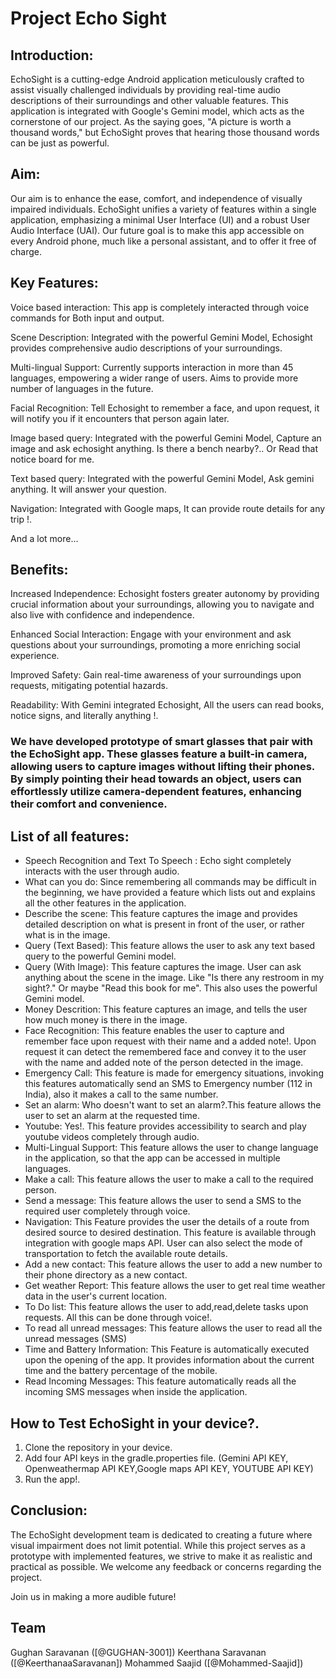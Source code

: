 # Project Echo Sight

## Introduction:
 
 EchoSight is a cutting-edge Android application meticulously crafted to assist visually challenged individuals by providing real-time audio descriptions of their surroundings and other valuable features. This application is integrated with Google's Gemini model, which acts as the cornerstone of our project. As the saying goes, "A picture is worth a thousand words," but EchoSight proves that hearing those thousand words can be just as powerful.
 
## Aim:

 Our aim is to enhance the ease, comfort, and independence of visually impaired individuals. EchoSight unifies a variety of features within a single application, emphasizing a minimal User Interface (UI) and a robust User Audio Interface (UAI). Our future goal is to make this app accessible on every Android phone, much like a personal assistant, and to offer it free of charge.
 

## Key Features:

 Voice based interaction: This app is completely interacted through voice commands for Both input and output.

 Scene Description: Integrated with the powerful Gemini Model, Echosight provides comprehensive audio descriptions of your surroundings.
 
 Multi-lingual Support: Currently supports interaction in more than 45 languages, empowering a wider range of users. Aims to provide more number of languages in the future.
 
 Facial Recognition: Tell Echosight to remember a face, and upon request, it will notify you if it encounters that person again later.
 
 Image based query: Integrated with the powerful Gemini Model, Capture an image and ask echosight anything. Is there a bench nearby?.. Or Read that notice board for me.
 
 Text based query: Integrated with the powerful Gemini Model, Ask gemini anything. It will answer your question.
 
 Navigation: Integrated with Google maps, It can provide route details for any trip !.
 
 And a lot more...

## Benefits:

 Increased Independence: Echosight fosters greater autonomy by providing crucial information about your surroundings, allowing you to navigate and also live with confidence and independence.
 
 Enhanced Social Interaction: Engage with your environment and ask questions about your surroundings, promoting a more enriching social experience.
 
 Improved Safety: Gain real-time awareness of your surroundings upon requests, mitigating potential hazards.
 
 Readability: With Gemini integrated Echosight, All the users can read books, notice signs, and literally anything !.

### We have developed prototype of smart glasses that pair with the EchoSight app. These glasses feature a built-in camera, allowing users to capture images without lifting their phones. By simply pointing their head towards an object, users can effortlessly utilize camera-dependent features, enhancing their comfort and convenience.


## List of all features:

- Speech Recognition and Text To Speech : Echo sight completely interacts with the user through audio.
- What can you do: Since remembering all commands may be difficult in the beginning, we have provided a feature which lists out and explains all the other features in the application.
- Describe the scene: This feature captures the image and provides detailed description on what is present in front of the user, or rather what is in the image.
- Query (Text Based): This feature allows the user to ask any text based query to the powerful Gemini model.
- Query (With Image): This feature captures the image. User can ask anything about the scene in the image. Like "Is there any restroom in my sight?." Or maybe "Read this book for me". This also uses the powerful Gemini model.
- Money Descrition: This feature captures an image, and tells the user how much money is there in the image.
- Face Recognition: This feature enables the user to capture and remember face upon request with their name and a added note!. Upon request it can detect the remembered face and convey it to the user with the name and added note of the person detected in the image.
-  Emergency Call: This feature is made for emergency situations, invoking this features automatically send an SMS to Emergency number (112 in India), also it makes a call to the same number.
- Set an alarm: Who doesn't want to set an alarm?.This feature allows the user to set an alarm at the requested time.
- Youtube: Yes!. This feature provides accessibility to search and play youtube videos completely through audio.
- Multi-Lingual Support: This feature allows the user to change language in the application, so that the app can be accessed in multiple languages.
- Make a call: This feature allows the user to make a call to the required person.
- Send a message: This feature allows the user to send a SMS to the required user completely through voice.
- Navigation: This Feature provides the user the details of a route from desired source to desired destination. This feature is available through integration with google maps API. User can also select the mode of transportation to fetch the available route details.
- Add a new contact: This feature allows the user to add a new number to their phone directory as a new contact.
- Get weather Report: This feature allows the user to get real time weather data in the user's current location.
- To Do list: This feature allows the user to add,read,delete tasks upon requests. All this can be done through voice!.
- To read all unread messages: This feature allows the user to read all the unread messages (SMS)
- Time and Battery Information: This Feature is automatically executed upon the opening of the app. It provides information about the current time and the battery percentage of the mobile.
- Read Incoming Messages: This feature automatically reads all the incoming SMS messages when inside the application.

## How to Test EchoSight in your device?.
 1. Clone the repository in your device.
 2. Add four API keys in the gradle.properties file. (Gemini API KEY, Openweathermap API KEY,Google maps API KEY, YOUTUBE API KEY)
 3. Run the app!.
 

## Conclusion:
 The EchoSight development team is dedicated to creating a future where visual impairment does not limit potential. While this project serves as a prototype with implemented features, we strive to make it as realistic and practical as possible. We welcome any feedback or concerns regarding the project.

 Join us in making a more audible future! 
 

## Team

 Gughan Saravanan ([@GUGHAN-3001]) 
 Keerthana Saravanan ([@KeerthanaaSaravanan]) 
 Mohammed Saajid ([@Mohammed-Saajid]) 